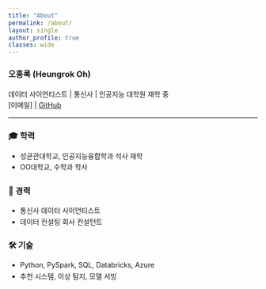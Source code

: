 ```yaml
---
title: "About"
permalink: /about/
layout: single
author_profile: true
classes: wide
---
```


<div style="font-size: 14px; line-height: 1.6;">

### 오흥록 (Heungrok Oh)
데이터 사이언티스트 | 통신사 | 인공지능 대학원 재학 중  
[이메일] | [GitHub](https://github.com/ohr-ds)

---

### 🎓 학력
- 성균관대학교, 인공지능융합학과 석사 재학
- OO대학교, 수학과 학사

### 💼 경력
- 통신사 데이터 사이언티스트  
- 데이터 컨설팅 회사 컨설턴트

### 🛠 기술
- Python, PySpark, SQL, Databricks, Azure
- 추천 시스템, 이상 탐지, 모델 서빙

</div>
